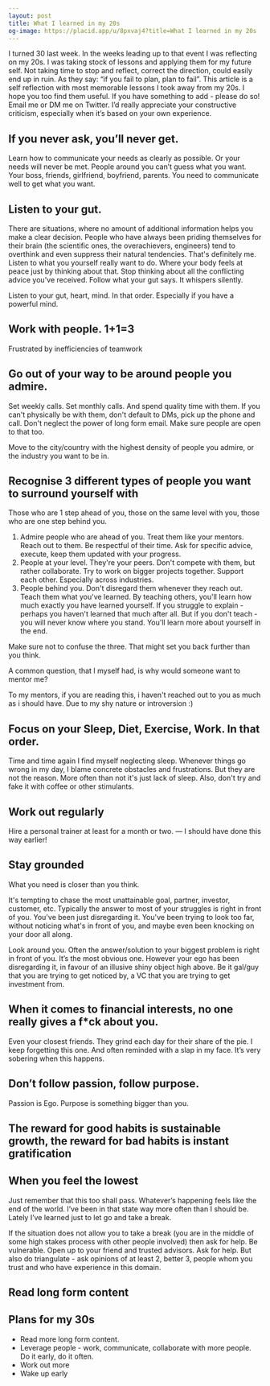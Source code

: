 ```yaml
---
layout: post
title: What I learned in my 20s
og-image: https://placid.app/u/8pxvaj4?title=What I learned in my 20s
---
```

I turned 30 last week. In the weeks leading up to that event I was reflecting on my 20s. I was taking stock of lessons and applying them for my future self. Not taking time to stop and reflect, correct the direction, could easily end up in ruin. As they say: “if you fail to plan, plan to fail”. This article is a self reflection with most memorable lessons I took away from my 20s. I hope you too find them useful. If you have something to add - please do so! Email me or DM me on Twitter. I’d really appreciate your constructive criticism, especially when it’s based on your own experience.

## If you never ask, you’ll never get.

Learn how to communicate your needs as clearly as possible. Or your needs will never be met. People around you can’t guess what you want. Your boss, friends, girlfriend, boyfriend, parents. You need to communicate well to get what you want.

## Listen to your gut.

There are situations, where no amount of additional information helps you make a clear decision. People who have always been priding themselves for their brain (the scientific ones, the overachievers, engineers) tend to overthink and even suppress their natural tendencies. That's definitely me. Listen to what you yourself really want to do. Where your body feels at peace just by thinking about that. Stop thinking about all the conflicting advice you've received. Follow what your gut says. It whispers silently.

Listen to your gut, heart, mind. In that order. Especially if you have a powerful mind.

## Work with people. 1+1=3

Frustrated by inefficiencies of teamwork

## Go out of your way to be around people you admire.

Set weekly calls. Set monthly calls. And spend quality time with them. If you can't physically be with them, don't default to DMs, pick up the phone and call. Don't neglect the power of long form email. Make sure people are open to that too.

Move to the city/country with the highest density of people you admire, or the industry you want to be in.

## Recognise 3 different types of people you want to surround yourself with

Those who are 1 step ahead of you, those on the same level with you, those who are one step behind you.

1. Admire people who are ahead of you. Treat them like your mentors. Reach out to them. Be respectful of their time. Ask for specific advice, execute, keep them updated with your progress.
2. People at your level. They're your peers. Don't compete with them, but rather collaborate. Try to work on bigger projects together. Support each other. Especially across industries.
3. People behind you. Don't disregard them whenever they reach out. Teach them what you've learned. By teaching others, you'll learn how much exactly you have learned yourself. If you struggle to explain - perhaps you haven't learned that much after all. But if you don't teach - you will never know where you stand. You'll learn more about yourself in the end.

Make sure not to confuse the three. That might set you back further than you think.

A common question, that I myself had, is why would someone want to mentor me?

To my mentors, if you are reading this, i haven't reached out to you as much as i should have. Due to my shy nature or introversion :)

## Focus on your Sleep, Diet, Exercise, Work. In that order.

Time and time again I find myself neglecting sleep. Whenever things go wrong in my day, I blame concrete obstacles and frustrations. But they are not the reason. More often than not it's just lack of sleep. Also, don't try and fake it with coffee or other stimulants.

## Work out regularly

Hire a personal trainer at least for a month or two. — I should have done this way earlier!

## Stay grounded

What you need is closer than you think.

It's tempting to chase the most unattainable goal, partner, investor, customer, etc. Typically the answer to most of your struggles is right in front of you. You've been just disregarding it. You've been trying to look too far, without noticing what's in front of you, and maybe even been knocking on your door all along.

Look around you. Often the answer/solution to your biggest problem is right in front of you. It’s the most obvious one. However your ego has been disregarding it, in favour of an illusive shiny object high above. Be it gal/guy that you are trying to get noticed by, a VC that you are trying to get investment from.

## When it comes to financial interests, no one really gives a f*ck about you.

Even your closest friends. They grind each day for their share of the pie. I keep forgetting this one. And often reminded with a slap in my face. It’s very sobering when this happens.

## Don’t follow passion, follow purpose.

Passion is Ego. Purpose is something bigger than you.

## The reward for good habits is sustainable growth, the reward for bad habits is instant gratification

## When you feel the lowest

Just remember that this too shall pass. Whatever’s happening feels like the end of the world. I’ve been in that state way more often than I should be. Lately I’ve learned just to let go and take a break.

If the situation does not allow you to take a break (you are in the middle of some high stakes process with other people involved) then ask for help. Be vulnerable. Open up to your friend and trusted advisors. Ask for help. But also do triangulate - ask opinions of at least 2, better 3, people whom you trust and who have experience in this domain.

## Read long form content

## Plans for my 30s

* Read more long form content.
* Leverage people - work, communicate, collaborate with more people. Do it early, do it often.
* Work out more
* Wake up early